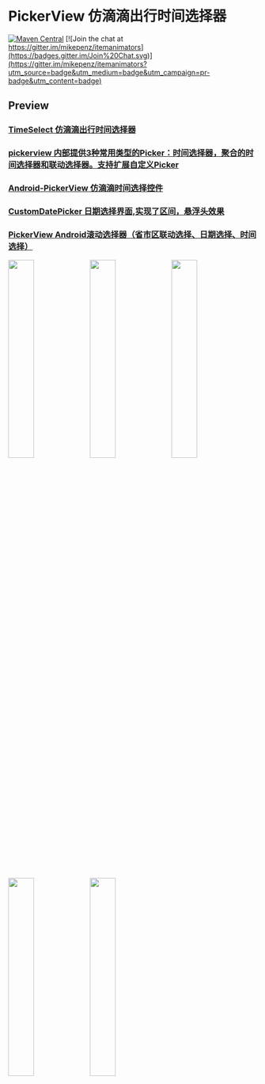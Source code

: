 # PickerView 仿滴滴出行时间选择器 
[![Maven Central](https://maven-badges.herokuapp.com/maven-central/com.mikepenz/itemanimators/badge.svg?style=flat)](https://maven-badges.herokuapp.com/maven-central/com.mikepenz/itemanimators) [![Join the chat at https://gitter.im/mikepenz/itemanimators](https://badges.gitter.im/Join%20Chat.svg)](https://gitter.im/mikepenz/itemanimators?utm_source=badge&utm_medium=badge&utm_campaign=pr-badge&utm_content=badge)

## Preview
### [TimeSelect 仿滴滴出行时间选择器](https://blog.csdn.net/qq_37638009/article/details/81223027) 
### [pickerview 内部提供3种常用类型的Picker：时间选择器，聚合的时间选择器和联动选择器。支持扩展自定义Picker](https://github.com/jaaksi/pickerview) 
### [Android-PickerView 仿滴滴时间选择控件](https://github.com/liangchengcheng/Android-PickerView) 
### [CustomDatePicker 日期选择界面,实现了区间，悬浮头效果](https://github.com/qinkangli/CustomDatePicker)
### [PickerView Android滚动选择器（省市区联动选择、日期选择、时间选择）](https://github.com/qinkangli/CustomDatePicker)

<img src="https://img-blog.csdn.net/20170622131139969?watermark/2/text/aHR0cDovL2Jsb2cuY3Nkbi5uZXQvRGVtbzAwNg==/font/5a6L5L2T/fontsize/400/fill/I0JBQkFCMA==/dissolve/70/gravity/Center" width="32%"> <img src="https://github.com/jaaksi/pickerview/raw/master/docs/MixedTimePicker.gif" width="32%"> <img src="https://github.com/liangchengcheng/Android-PickerView/raw/master/1.png" width="32%"> <img src="https://img-blog.csdn.net/20171116140837794?watermark/2/text/aHR0cDovL2Jsb2cuY3Nkbi5uZXQvYW5kcm9pZDc5MzA2MjE1OA==/font/5a6L5L2T/fontsize/400/fill/I0JBQkFCMA==/dissolve/70/gravity/SouthEast" width="32%">  <img src="https://github.com/duanhong169/PickerView/raw/master/art/date_time.gif" width="32%">
